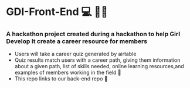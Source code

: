 # GDI-Front-End 💻 🙋‍♀️

### A hackathon project created during a hackathon to help Girl Develop It create a career resource for members 
 
* Users will take a career quiz generated by airtable 
* Quiz results match users with a career path, giving them information about a given path, list of skills needed, online learning resources,and examples of members working in the field 💪
* This repo links to our back-end repo 🦖 
